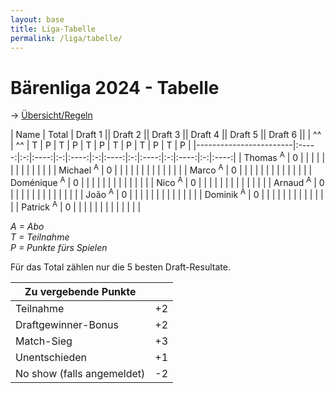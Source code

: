```yaml
---
layout: base
title: Liga-Tabelle
permalink: /liga/tabelle/
---
```


# Bärenliga 2024 - Tabelle

→ [Übersicht/Regeln](/liga/uebersicht)

| Name                   | Total | Draft 1 || Draft 2 || Draft 3 || Draft 4 || Draft 5 || Draft 6 ||
| ^^                     | ^^    | T | P    | T | P    | T | P    | T | P    | T | P    | T | P    |
|------------------------|:-----:|:-:|:----:|:-:|:----:|:-:|:----:|:-:|:----:|:-:|:----:|:-:|:----:|
| Thomas <sup>A</sup>    |  0    |   |      |   |      |   |      |   |      |   |      |   |      |
| Michael <sup>A</sup>   |  0    |   |      |   |      |   |      |   |      |   |      |   |      |
| Marco <sup>A</sup>     |  0    |   |      |   |      |   |      |   |      |   |      |   |      |
| Doménique <sup>A</sup> |  0    |   |      |   |      |   |      |   |      |   |      |   |      |
| Nico <sup>A</sup>      |  0    |   |      |   |      |   |      |   |      |   |      |   |      |
| Arnaud <sup>A</sup>    |  0    |   |      |   |      |   |      |   |      |   |      |   |      |
| João <sup>A</sup>      |  0    |   |      |   |      |   |      |   |      |   |      |   |      |
| Dominik <sup>A</sup>   |  0    |   |      |   |      |   |      |   |      |   |      |   |      |
| Patrick <sup>A</sup>   |  0    |   |      |   |      |   |      |   |      |   |      |   |      |

_A = Abo_\
_T = Teilnahme_\
_P = Punkte fürs Spielen_

Für das Total zählen nur die 5 besten Draft-Resultate.

| Zu vergebende Punkte       ||
|----------------------------|----|
| Teilnahme                  | +2 |
| Draftgewinner-Bonus        | +2 |
| Match-Sieg                 | +3 |
| Unentschieden              | +1 |
| No show (falls angemeldet) | -2 |
